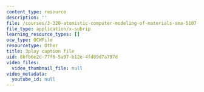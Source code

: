 ```yaml
---
content_type: resource
description: ''
file: /courses/3-320-atomistic-computer-modeling-of-materials-sma-5107-spring-2005/8bfb6e2d77f65a97b12e4fd89d7a797d_egK3Cih11J4.vtt
file_type: application/x-subrip
learning_resource_types: []
ocw_type: OCWFile
resourcetype: Other
title: 3play caption file
uid: 8bfb6e2d-77f6-5a97-b12e-4fd89d7a797d
video_files:
  video_thumbnail_file: null
video_metadata:
  youtube_id: null
---
```

